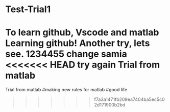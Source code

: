 # Test-Trial1
 To learn github, Vscode and matlab
 Learning github!
 Another try, lets see.
 1234455
change samia
<<<<<<< HEAD
try again
Trial from matlab
=======
Trial from matlab
#making new rules for matlab
#good life
>>>>>>> f7a3a1471fb209ea7404ba5ec5c02d171900b2bd
